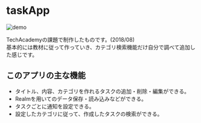 # taskApp

![demo](https://github.com/amaocha-first/taskApp/blob/media/taskAppDemo.gif)

TechAcademyの課題で制作したものです。(2018/08)  
基本的には教材に従って作っていき、カテゴリ検索機能だけ自分で調べて追加した感じです。

## このアプリの主な機能
* タイトル、内容、カテゴリを作れるタスクの追加・削除・編集ができる。
* Realmを用いてのデータ保存・読み込みなどができる。
* タスクごとに通知を設定できる。
* 設定したカテゴリに従って、作成したタスクの検索ができる。

